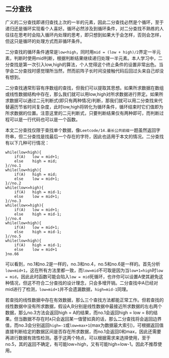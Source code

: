 ## 二分查找

​	广义的二分查找即递归查找上次的一半的元素，因此二分查找必然是个循环，至于递归还是循环实现看个人喜好。循环必然涉及到循环条件，对二分查找不熟练的人往往在思考时会陷入循环内处理的思考，即只想到如果大于会怎样，否则会怎样，但这只是循环的处理方式而非循环条件。

​	二分查找的循环条件通常是`low<high`，同时用`mid = (low + high)/2`界定一半元素，判断时使用mid判断，根据判断结果继续递归处理一半元素。本人学习中，二分查找是第一次引入low,high的算法，个人觉得这个终止条件的设置非常出色。当学会二分查找时感觉理所当然，然而前阵子长时间没接触代码后回过头来自己却没有想到。

​	二分查找通常形容有序数组的查找，但我们可以提取其思想。如果所求数据在数组或线性数据结构中存在，那么我们就可以用low,high对所求数据进行界定。如果所求数据可以通过二元判断式(即只有两种情况)判断，那我们就可以用二分查找来代替遍历节省时间复杂度，此时low,high将转化为循环条件，循环结束时它们值即为所求数据的位置。注意这里的二元判断式，只要判断结果仅有两种即可，而判断过程可以是一行代码也可以是一个函数。

​	本文二分查找仅限于查找单个数据，像`Leetcode/14.最长公共前缀`一题虽然返回字符串，但二分查找是找最后一个存在的字符，因此也适用于本文的情况。二分查找有以下几种可行情况：

```
while(low<high){
    if(A)	low = mid+1;
    else	high = mid;
}//no.1
while(low<high){
    if(A)	high = mid;
    else	low = mid+1;
}//no.2
while(low<=high){
    if(A)	high = mid-1;
    else	low = mid+1;
}//no.3
while(low<=high){
    if(A)	low = mid+1;
    else	high = mid-1;
}//no.4
while(low<high){
    if(A)	low = mid+1;
    else	high = mid-1;
}//no.5
while(low<high){
	if(A)	high = mid-1;
	else	low = mid+1
}no.66
```

​	可以看到，no.1和no.2是一样的，no.3和no.4，no.5和no.6是一样的。首先分析`low=mid+1`，这在所有方法里都一致，而`low=mid`不可取是因为当`low+1=high`时`low = mid`，因此此时函数可能会陷入`low = mid`死循环，也许你可以设置A使其避免这种情况，但这不符合二分查找的设计理念，只会多增开销。二分查找中A已经对mid进行了检测，`low=mid+1`并不会遗漏数据，`high=mid-1`同理。

​	若查找的线性数据中存在有效数据，那么三个查找方法都能正常工作。但若查找的线性数据中没有所求数据，假设A,B分别是线性数据中最接近所求数据的左右两个数据，那么no.3方法会返回high = A的结果，而no.1会返回high = low = B的结果。但当数据不存在时`A`只会返回某一值譬如真的话，那么二分查找将会返回边界值，而no.3会分别返回`high=-1`或`low=max+1`(max为数据最大索引)，可根据返回值直接判断给定的数据区间是否存在所求数据，而no.1会返回0和max，因此还需要再进行数据有效性检测。基于这两个特点，可以根据需求来选择使用，至于no.5，其的返回不确定，有可能low=high，又有可能high=low-1。因此不推荐使用。

